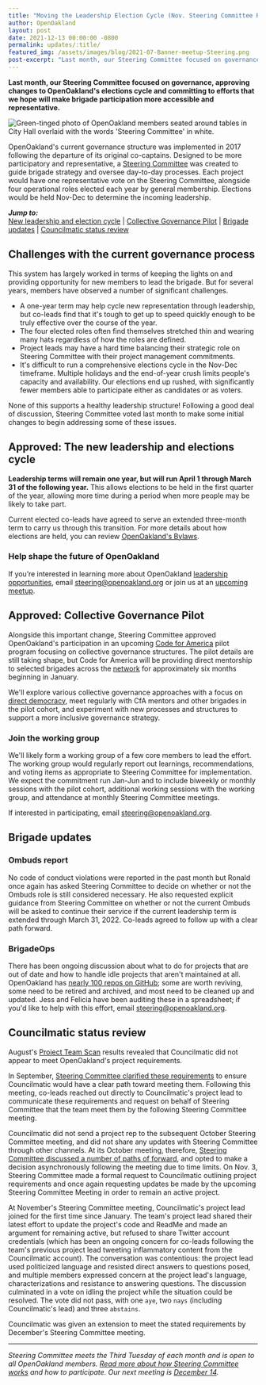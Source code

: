 ```yaml
---
title: "Moving the Leadership Election Cycle (Nov. Steering Committee Recap)"
author: OpenOakland
layout: post
date: 2021-12-13 00:00:00 -0800
permalink: updates/:title/
featured_img: /assets/images/blog/2021-07-Banner-meetup-Steering.png
post-excerpt: "Last month, our Steering Committee focused on governance, approving changes to OpenOakland’s elections cycle and committing to efforts that we hope will make brigade participation more accessible and representative..."
---
```


**Last month, our Steering Committee focused on governance, approving changes to OpenOakland's elections cycle and committing to efforts that we hope will make brigade participation more accessible and representative.**

![Green-tinged photo of OpenOakland members seated around tables in City Hall overlaid with the words 'Steering Committee' in white.](/assets/images/blog/2021-07-Banner-meetup-Steering.png)

OpenOakland's current governance structure was implemented in 2017 following the departure of its original co-captains. Designed to be more participatory and representative, a [Steering Committee](/how-we-work) was created to guide brigade strategy and oversee day-to-day processes. Each project would have one representative vote on the Steering Committee, alongside four operational roles elected each year by general membership. Elections would be held Nov-Dec to determine the incoming leadership.

***Jump to:***  
[New leadership and election cycle](#approved-the-new-leadership-and-elections-cycle) | [Collective Governance Pilot](#approved-collective-governance-pilot) | [Brigade updates](#brigade-updates) | [Councilmatic status review](#councilmatic-status-review)

## Challenges with the current governance process

This system has largely worked in terms of keeping the lights on and providing opportunity for new members to lead the brigade. But for several years, members have observed a number of significant challenges.

- A one-year term may help cycle new representation through leadership, but co-leads find that it's tough to get up to speed quickly enough to be truly effective over the course of the year.
- The four elected roles often find themselves stretched thin and wearing many hats regardless of how the roles are defined.
- Project leads may have a hard time balancing their strategic role on Steering Committee with their project management commitments.
- It's difficult to run a comprehensive elections cycle in the Nov-Dec timeframe. Multiple holidays and the end-of-year crush limits people's capacity and availability. Our elections end up rushed, with significantly fewer members able to participate either as candidates or as voters.

None of this supports a healthy leadership structure! Following a good deal of discussion, Steering Committee voted last month to make some initial changes to begin addressing some of these issues.

## Approved: The new leadership and elections cycle

**Leadership terms will remain one year, but will run April 1 through March 31 of the following year.** This allows elections to be held in the first quarter of the year, allowing more time during a period when more people may be likely to take part.

Current elected co-leads have agreed to serve an extended three-month term to carry us through this transition. For more details about how elections are held, you can review [OpenOakland's Bylaws](https://docs.google.com/document/d/1QR-fr1WnmXkZoVNmWnZ9drzfmaZoPkodEOx-PkExt94/edit#heading=h.ghwdygxfwo03).

### Help shape the future of OpenOakland

If you’re interested in learning more about OpenOakland [leadership opportunities](/how-we-work/), email [steering@openoakland.org](mailto:steering@openoakland.org) or join us at an [upcoming meetup](https://www.meetup.com/OpenOakland/events/).


## Approved: Collective Governance Pilot

Alongside this important change, Steering Committee approved OpenOakland's participation in an upcoming [Code for America](https://www.codeforamerica.org/) pilot program focusing on collective governance structures. The pilot details are still taking shape, but Code for America will be providing direct mentorship to selected brigades across the [network](https://brigade.codeforamerica.org/) for approximately six months beginning in January.

We'll explore various collective governance approaches with a focus on [direct democracy](https://cfa.osp.cat/conferences/congress/f/52/meetings/65), meet regularly with CfA mentors and other brigades in the pilot cohort, and experiment with new processes and structures to support a more inclusive governance strategy.

### Join the working group

We'll likely form a working group of a few core members to lead the effort. The working group would regularly report out learnings, recommendations, and voting items as appropriate to Steering Committee for implementation. We expect the commitment run Jan-Jun and to include biweekly or monthly sessions with the pilot cohort, additional working sessions with the working group, and attendance at monthly Steering Committee meetings.

If interested in participating, email [steering@openoakland.org](mailto:steering@openoakland.org).


## Brigade updates

### Ombuds report

No code of conduct violations were reported in the past month but Ronald once again has asked Steering Committee to decide on whether or not the Ombuds role is still considered necessary. He also requested explicit guidance from Steering Committee on whether or not the current Ombuds will be asked to continue their service if the current leadership term is extended through March 31, 2022. Co-leads agreed to follow up with a clear path forward.

### BrigadeOps

There has been ongoing discussion about what to do for projects that are out of date and how to handle idle projects that aren't maintained at all. OpenOakland has [nearly 100 repos on GitHub](https://github.com/openoakland/openoakland.org); some are worth reviving, some need to be retired and archived, and most need to be cleaned up and updated. Jess and Felicia have been auditing these in a spreadsheet; if you'd like to help with this effort, email [steering@openoakland.org](mailto:steering@openoakland.org).

## Councilmatic status review

August's [Project Team Scan](https://docs.google.com/presentation/d/1lADVpWHaqQKSd05mlCtsYvk8rd2Jlg-iMhSwxQGvBa4/edit#slide=id.ge4562bedd1_2_53) results revealed that Councilmatic did not appear to meet OpenOakland's project requirements.

In September, [Steering Committee clarified these requirements](https://openoakland.org/updates/september-steering-committee-recap/#discussion-project-requirements) to ensure Councilmatic would have a clear path toward meeting them. Following this meeting, co-leads reached out directly to Councilmatic's project lead to communicate these requirements and request on behalf of Steering Committee that the team meet them by the following Steering Committee meeting.

Councilmatic did not send a project rep to the subsequent October Steering Committee meeting, and did not share any updates with Steering Committee through other channels. At its October meeting, therefore, [Steering Committee discussed a number of paths of forward](https://openoakland.org/updates/october-steering-committee-recap/#discussion-councilmatic-project-status), and opted to make a decision asynchronously following the meeting due to time limits. On Nov. 3, Steering Committee made a formal request to Councilmatic outlining project requirements and once again requesting updates be made by the upcoming Steering Committee Meeting in order to remain an active project.

At November's Steering Committee meeting, Councilmatic's project lead joined for the first time since January. The team's project lead shared their latest effort to update the project's code and ReadMe and made an argument for remaining active, but refused to share Twitter account credentials (which has been an ongoing concern for co-leads following the team's previous project lead tweeting inflammatory content from the Councilmatic account). The conversation was contentious: the project lead used politicized language and resisted direct answers to questions posed, and multiple members expressed concern at the project lead's language, characterizations and resistance to answering questions. The discussion culminated in a vote on idling the project while the situation could be resolved. The vote did not pass, with one `aye`, two `nays` (including Councilmatic's lead) and three `abstains`.

Councilmatic was given an extension to meet the stated requirements by December's Steering Committee meeting.

---

_Steering Committee meets the Third Tuesday of each month and is open to all OpenOakland members. [Read more about how Steering Committee works](/how-we-work) and how to participate. Our next meeting is [December 14](https://www.meetup.com/OpenOakland/events/275921902/)._
